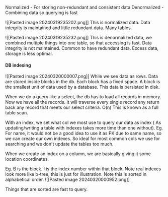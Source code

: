 Normalized - For storing non-redundant and consistent data
Denormalized - Combining data so querying is fast

![[Pasted image 20240319235202.png]]
This is normalized data.
Data integrity is maintained and little redundant data.
Many tables.


![[Pasted image 20240319235232.png]]
This is denormalized data, we combined multiple things into one table, so that accessing is fast.
Data integrity is not maintained. Common to have redundant data. Excess data, storage is less optimal.





#### DB indexing

![[Pasted image 20240320000007.png]]
While we see data as rows. Data are stored inside blocks in the db. Each block has a fixed space. A block is the smallest unit of data used by a database. This data is persisted in disk.

When we do a query like a select, the db has to load all records in memory. Now we have all the records. It will traverse every single record any return back any record that meets our select criteria. O(n) This is known as a full table scan.

With an index, we set what col we most use to query our data as index ( As updating/writing a table with indexes takes more time than one without). Eg. For name, it would not be a good idea to use it as PK due to same name, so we can create our own indexes. So ideal for most common cols we use for searching and we don't update the tables too much.

When we create an index on a column, we are basically giving it some location coordinates.

Eg. 
B is the block. I is the index number within that block.
Note real indexes look more like b-tree, this is just for illustration.
Note this is sorted in alphabetical order.
![[Pasted image 20240320000952.png]]

Things that are sorted are fast to query.










